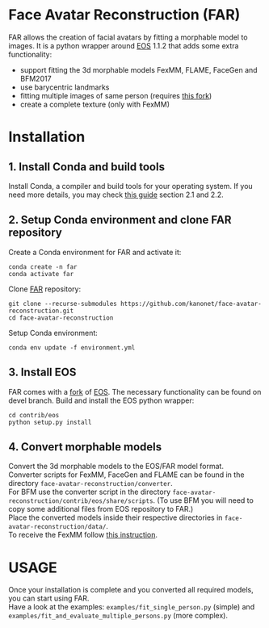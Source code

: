 # Face Avatar Reconstruction (FAR)
FAR allows the creation of facial avatars by fitting a morphable model to images. It is a python wrapper around [EOS](https://github.com/patrikhuber/eos) 1.1.2 that adds some extra functionality:
- support fitting the 3d morphable models FexMM, FLAME, FaceGen and BFM2017
- use barycentric landmarks
- fitting multiple images of same person (requires [this fork](https://github.com/kanonet/eos))
- create a complete texture (only with FexMM)


# Installation

## 1. Install Conda and build tools
Install Conda, a compiler and build tools for your operating system. If you need more details, you may check [this guide](https://github.com/mgrewe/ovmf/blob/main/INSTALLATION.md#21-install-compiler-and-build-tools) section 2.1 and 2.2.

## 2. Setup Conda environment and clone FAR repository
Create a Conda environment for FAR and activate it:

    conda create -n far
    conda activate far

Clone [FAR](https://github.com/kanonet/face-avatar-reconstruction) repository:

    git clone --recurse-submodules https://github.com/kanonet/face-avatar-reconstruction.git
    cd face-avatar-reconstruction

Setup Conda environment:

    conda env update -f environment.yml

## 3. Install EOS
FAR comes with a [fork](https://github.com/kanonet/eos) of [EOS](https://github.com/patrikhuber/eos). The necessary functionality can be found on devel branch. Build and install the EOS python wrapper:

    cd contrib/eos
    python setup.py install

## 4. Convert morphable models
Convert the 3d morphable models to the EOS/FAR model format.  
Converter scripts for FexMM, FaceGen and FLAME can be found in the directory `face-avatar-reconstruction/converter`.  
For BFM use the converter script in the directory `face-avatar-reconstruction/contrib/eos/share/scripts`. (To use BFM you will need to copy some additional files from EOS repository to FAR.)  
Place the converted models inside their respective directories in `face-avatar-reconstruction/data/`.  
To receive the FexMM follow [this instruction](https://github.com/mgrewe/ovmf#fexmm-avatars).

# USAGE
Once your installation is complete and you converted all required models, you can start using FAR.  
Have a look at the examples: `examples/fit_single_person.py` (simple) and `examples/fit_and_evaluate_multiple_persons.py` (more complex).